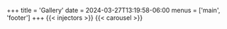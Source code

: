 +++
title = 'Gallery'
date = 2024-03-27T13:19:58-06:00
menus = ['main', 'footer']
+++
{{< injectors >}}
{{< carousel >}}